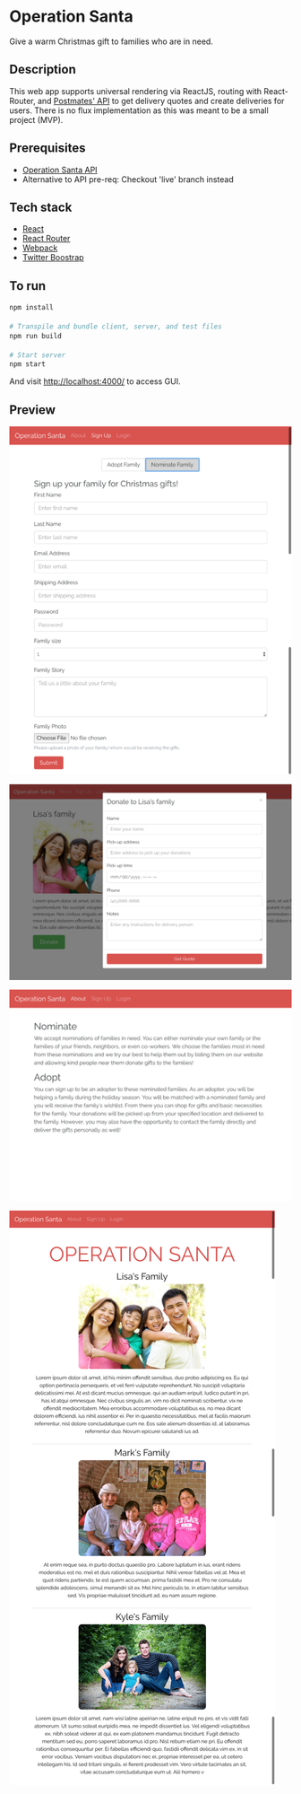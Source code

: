 # Operation Santa
Give a warm Christmas gift to families who are in need.

## Description
This web app supports universal rendering via ReactJS, routing with React-Router, and [Postmates' API](https://postmates.com/developer/docs) to get delivery quotes and create deliveries for users. There is no flux implementation as this was meant to be a small project (MVP).

## Prerequisites
- [Operation Santa API](https://github.com/phchung/Operation_Santa_API)
- Alternative to API pre-req: Checkout 'live' branch instead

## Tech stack
- [React](https://github.com/facebook/react)
- [React Router](https://github.com/ReactTraining/react-router)
- [Webpack](https://github.com/webpack/webpack)
- [Twitter Boostrap](https://github.com/twbs/bootstrap)

## To run

```sh
npm install

# Transpile and bundle client, server, and test files
npm run build

# Start server
npm start
```

And visit <http://localhost:4000/> to access GUI.

## Preview

![Example1](./extra/signup.png)

![Example2](./extra/donate.png)

![Example3](./extra/about.png)

![Example4](./extra/landing.png)